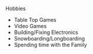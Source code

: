 Hobbies
- Table Top Games
- Video Games
- Building/Fixing Electronics
- Snowboarding/Longboarding
- Spending time with the Family
